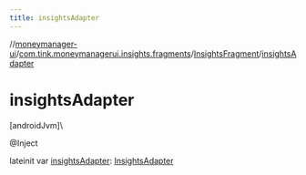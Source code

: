 ```yaml
---
title: insightsAdapter
---
```

//[moneymanager-ui](../../../index.html)/[com.tink.moneymanagerui.insights.fragments](../index.html)/[InsightsFragment](index.html)/[insightsAdapter](insights-adapter.html)



# insightsAdapter



[androidJvm]\




@Inject



lateinit var [insightsAdapter](insights-adapter.html): [InsightsAdapter](../../com.tink.moneymanagerui.insights/-insights-adapter/index.html)




